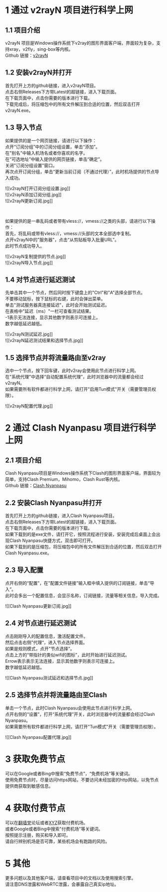 # 1  通过 v2rayN 项目进行科学上网

## 1.1  项目介绍

v2rayN 项目是Windows操作系统下v2ray的图形界面客户端，界面较为复杂，支持xray，v2fly，sing-box等内核。<br>
Github 链接：[v2rayN](https://github.com/2dust/v2rayN)

## 1.2  安装v2rayN并打开
首先打开上方的github链接，进入v2rayN项目。<br>
点击右侧Releases下方带Latest的超链接，进入下载页面。<br>
在下载页面中，点击你需要的版本进行下载。<br>
下载完成后，将压缩包中的所有文件解压到合适的位置，然后双击打开v2rayN.exe。

## 1.3  导入节点
如果提供的是一个网页链接，请进行以下操作：<br>
点开“订阅分组”中的订阅分组设置，单击“添加”。<br>
在"别名"中输入机场名或者你喜欢的名字。<br>
在“可选地址”中输入提供的网页链接，单击“确定”。<br>
关闭"订阅分组设置"窗口。<br>
再次点开订阅分组，单击“更新当前订阅（不通过代理）”，此时机场提供的节点导入成功。<br>

![[v2rayN打开订阅分组设置.jpg]]<br>
![[v2rayN添加订阅分组.jpg]]<br>
![[v2rayN更新订阅.jpg]]

<br>

如果提供的是一串乱码或者带有vless://，vmess://之类的头部，请进行以下操作：<br>
首先，将乱码或带有vless://，vmess://头部的文本全部选中复制。<br>
点开v2rayN中的"服务器"，点击“从剪贴板导入批量URL”。<br>
此时节点成功导入。<br>

![[v2rayN复制提供的节点.jpg]]<br>
![[v2rayN导入节点.jpg]]

## 1.4  对节点进行延迟测试
先单击其中一个节点，然后同时按下键盘上的"Ctrl"和"A"选择全部节点。<br>
不要移动鼠标，按下鼠标的右键，此时会弹出菜单。<br>
单击"测试服务器真连接延迟"，此时会开始测试延迟。<br>
在表格中"延迟（ms）"一栏可查看测试结果。<br>
-1表示无法连接，显示其他数字则表示可连接上。<br>
数字越低延迟越低。<br>

![[v2rayN测试延迟.jpg]]<br>
![[v2rayN延迟测试结果和选择节点.jpg]]

## 1.5  选择节点并将流量路由至v2ray
选中一个节点，按下回车键，此时v2ray会使用此节点进行科学上网。<br>
在"系统代理"中选择“自动配置系统代理”，此时浏览器中的流量都会经过v2rayN。<br>
如果需要所有软件都进行科学上网，请打开"启用Tun模式"开关（需要管理员权限）。<br>

![[v2rayN配置代理.jpg]]

# 2  通过 Clash Nyanpasu 项目进行科学上网

## 2.1  项目介绍
Clash Nyanpasu项目是Windows操作系统下Clash的图形界面客户端，界面较为简单，支持Clash Premium，Mihomo，Clash Rust等内核。<br>
Github 链接：[Clash Nyanpasu](https://github.com/LibNyanpasu/clash-nyanpasu)

## 2.2  安装Clash Nyanpasu并打开
首先打开上方的github链接，进入Clash Nyanpasu项目。<br>
点击右侧Releases下方带Latest的超链接，进入下载页面。<br>
在下载页面中，点击你需要的版本进行下载。<br>
如果下载到的是exe文件，请打开它，按照流程进行安装，安装完成后桌面上会出现Clash Nyanpasu快捷方式，双击即可打开。<br>
如果下载到的是压缩包，将压缩包中的所有文件解压到合适的位置，然后双击打开Clash Nyanpasu.exe。

## 2.3  导入配置
点开右侧的“配置”，在"配置文件链接"输入框中填入提供的订阅链接，单击“导入”。<br>
此时会多出一个配置信息，会显示名称，订阅链接，流量等相关信息，导入完成。<br>

![[Clash Nyanpasu更新订阅.jpg]]

## 2.4  对节点进行延迟测试
点击刚刚导入的配置信息，激活配置文件。<br>
然后点击右侧”代理“，进入节点选择界面。<br>
如果是规则模式，点开"节点选择"。<br>
点击上方的“带指针的类似wifi的图标”，此时开始进行延迟测试。<br>
Errow表示表示无法连接，显示其他数字则表示可连接上。<br>
数字越低延迟越低。<br>

![[Clash Nyanpasu测试延迟和选择节点.jpg]]

## 2.5  选择节点并将流量路由至Clash
单击一个节点，此时Clash Nyanpasu会使用此节点进行科学上网。<br>
点开右侧的“设置”，打开“系统代理”开关，此时浏览器中的流量都会经过Clash Nyanpasu。<br>
如果需要所有软件都进行科学上网，请打开"Tun模式"开关（需要管理员权限）。<br>

![[Clash Nyanpasu配置代理.jpg]]

# 3  获取免费节点
可以在Google或者Bing中搜索“免费节点”，“免费机场”等关键词。<br>
使用免费节点时，尽量访问https网站，不要访问未经加密的http网站，以免节点提供商获取到敏感信息。

# 4 获取付费节点
可以在[翻墙党](https:/fanqiangdang.org)论坛或者[XYZ](https://9.234456.xyz/abc.html?t=567)获取付费机场。<br>
或者Google或者Bing中搜索"付费机场"等关键词。<br>
按照提示注册，购买和导入即可。<br>
请自行辨别机场是否可靠，某些机场会有跑路的风险。

# 5 其他
更多问题以及其他客户端，请查看项目中的文档以及使用搜索引擎。<br>
请注意DNS泄露和WebRTC泄露，会暴露自己真实ip地址。
